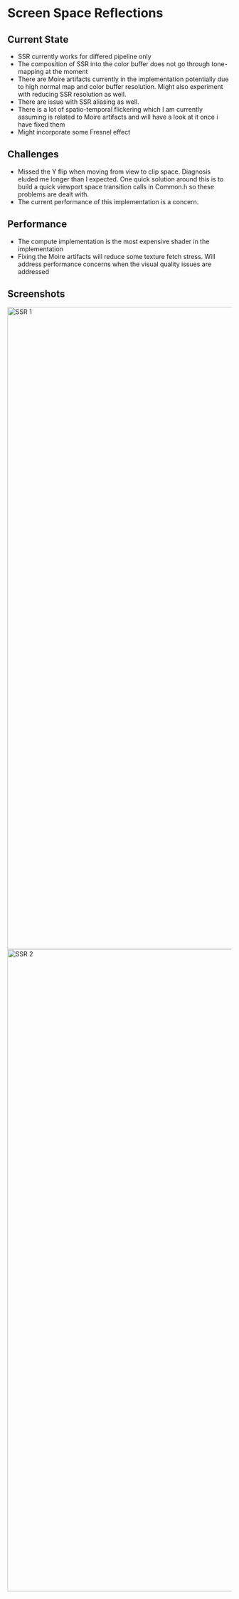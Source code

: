 # Screen Space Reflections
## Current State
* SSR currently works for differed pipeline only
* The composition of SSR into the color buffer does not go through tone-mapping at the moment
* There are Moire artifacts currently in the implementation potentially due to high normal map and color buffer resolution. Might also experiment with reducing SSR resolution as well.
* There are issue with SSR aliasing as well. 
* There is a lot of spatio-temporal flickering which I am currently assuming is related to Moire artifacts and will have a look at it once i have fixed them
* Might incorporate some Fresnel effect

## Challenges
* Missed the Y flip when moving from view to clip space. Diagnosis eluded me longer than I expected. One quick solution around this is to build a quick viewport space transition calls in Common.h so these problems are dealt with.
* The current performance of this implementation is a concern.

## Performance 
* The compute implementation is the most expensive shader in the implementation
* Fixing the Moire artifacts will reduce some texture fetch stress. Will address performance concerns when the visual quality issues are addressed

## Screenshots
<img width="1444" alt="SSR 1" src="https://github.com/kapvipoor/VFrame/blob/screen_space_reflections/notes/assets/SSR_1.PNG">
<img width="1444" alt="SSR 2" srch="ttps://github.com/kapvipoor/VFrame/blob/screen_space_reflections/notes/assets/SSR_2.PNG">

